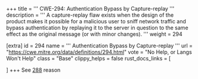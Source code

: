 +++
title = '''
CWE-294: Authentication Bypass by Capture-replay
'''
description	= '''
A capture-replay flaw exists when the design of the product makes it possible for a malicious user to sniff network traffic and bypass authentication by replaying it to the server in question to the same effect as the original message (or with minor changes).
'''
weight = 294

[extra]
id = 294
name = '''
Authentication Bypass by Capture-replay
'''
url = "https://cwe.mitre.org/data/definitions/294.html"
vote = "No Help, or Langs Won't Help"
class = "Base"
clippy_helps = false
rust_docs_links = [

]
+++
See [288](rust-are-we-secure-yet/cwes/cwe-288) reason
